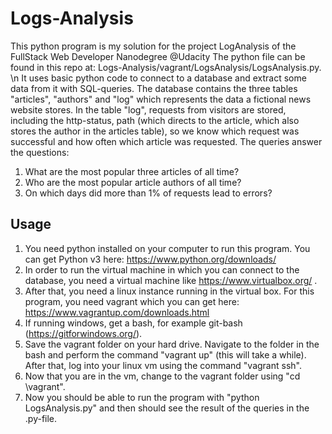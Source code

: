 # Logs-Analysis
This python program is my solution for the project LogAnalysis of the FullStack Web Developer Nanodegree @Udacity
The python file can be found in this repo at: Logs-Analysis/vagrant/LogsAnalysis/LogsAnalysis.py. \n
It uses basic python code to connect to a database and extract some data from it with SQL-queries. The database contains the three tables "articles", "authors" and "log" which represents the data a fictional news website stores. In the table "log", requests from visitors are stored, including the http-status, path (which directs to the article, which also stores the author in the articles table), so we know which request was successful and how often which article was requested.
The queries answer the questions:
1. What are the most popular three articles of all time?
2. Who are the most popular article authors of all time?
3. On which days did more than 1% of requests lead to errors?


## Usage
1. You need python installed on your computer to run this program. You can get Python v3 here: https://www.python.org/downloads/
2. In order to run the virtual machine in which you can connect to the database, you need a virtual machine like https://www.virtualbox.org/ .
3. After that, you need a linux instance running in the virtual box. For this program, you need vagrant which you can get here: https://www.vagrantup.com/downloads.html
4. If running windows, get a bash, for example git-bash (https://gitforwindows.org/).
5. Save the vagrant folder on your hard drive. Navigate to the folder in the bash and perform the command "vagrant up" (this will take a while). After that, log into your linux vm using the command "vagrant ssh".
6. Now that you are in the vm, change to the vagrant folder using "cd \vagrant".
7. Now you should be able to run the program with "python LogsAnalysis.py" and then should see the result of the queries in the .py-file.
